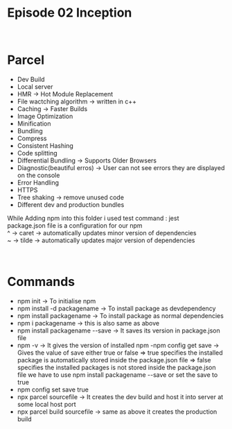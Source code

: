 # Episode 02 Inception
<br>

# Parcel
  - Dev Build
  - Local server
  - HMR -> Hot Module Replacement
  - File wactching algorithm -> written in c++
  - Caching -> Faster Builds
  - Image Optimization
  - Minification 
  - Bundling
  - Compress
  - Consistent Hashing
  - Code splitting
  - Differential Bundling -> Supports Older Browsers 
  - Diagnostic(beautiful erros) -> User can not see errors they are displayed on the console
  - Error Handling
  - HTTPS
  - Tree shaking -> remove unused code
  - Different dev and production bundles

While Adding npm into this folder i used test command : jest 
<br>
package.json file is a configuration for our npm 
<br>
^ -> caret -> automatically updates minor version of dependencies
<br>
~ -> tilde -> automatically updates major version of dependencies

<br>

# Commands
  - npm init -> To initialise npm
  - npm install -d packagename -> To install package as devdependency
  - npm install packagename -> To install package as normal dependencies 
  - npm i packagename -> this is also same as above 
  - npm install packagename --save  -> It saves its version in package.json file
  - npm -v -> It gives the version of installed npm
  -npm config get save -> Gives the value of save either true or false 
    => true specifies the installed package is automatically stored inside the package.json file
    => false specifies the installed packages is not stored inside the package.json file we have to use npm install packagename --save or set the save to true
  - npm config set save true
  - npx parcel sourcefile -> It creates the dev build and host it into server at some local host port
  - npx parcel build sourcefile -> same as above it creates the production build  


